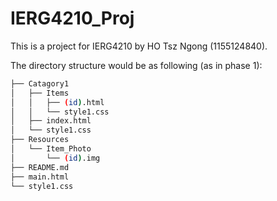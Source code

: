 # IERG4210_Proj
This is a project for IERG4210 by HO Tsz Ngong (1155124840).

The directory structure would be as following (as in phase 1):

```bash
├── Catagory1
│   ├── Items
│   │   ├── (id).html
│   │   └── style1.css
│   ├── index.html
│   └── style1.css
├── Resources
│   └── Item_Photo
│       └── (id).img
├── README.md
├── main.html
└── style1.css
```
